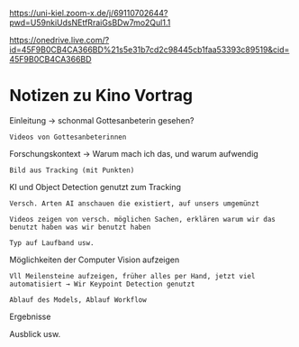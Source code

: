 


https://uni-kiel.zoom-x.de/j/69110702644?pwd=U59nkiUdsNEtfRraiGsBDw7mo2Qul1.1

https://onedrive.live.com/?id=45F9B0CB4CA366BD%21s5e31b7cd2c98445cb1faa53393c89519&cid=45F9B0CB4CA366BD

# Notizen zu Kino Vortrag

Einleitung → schonmal Gottesanbeterin gesehen?

    Videos von Gottesanbeterinnen
    

Forschungskontext → Warum mach ich das, und warum aufwendig

    Bild aus Tracking (mit Punkten)
    

KI und Object Detection genutzt zum Tracking

    Versch. Arten AI anschauen die existiert, auf unsers umgemünzt

    Videos zeigen von versch. möglichen Sachen, erklären warum wir das benutzt haben was wir benutzt haben

    Typ auf Laufband usw.


Möglichkeiten der Computer Vision aufzeigen

    Vll Meilensteine aufzeigen, früher alles per Hand, jetzt viel automatisiert → Wir Keypoint Detection genutzt

    Ablauf des Models, Ablauf Workflow


Ergebnisse


Ausblick usw.
